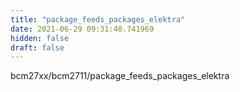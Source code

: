 ```yaml
---
title: "package_feeds_packages_elektra"
date: 2021-06-29 09:31:48.741969
hidden: false
draft: false
---
```


bcm27xx/bcm2711/package_feeds_packages_elektra

